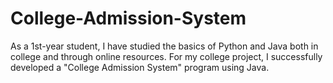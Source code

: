 # College-Admission-System
As a 1st-year student, I have studied the basics of Python and Java both in college and through online resources. For my college project, I successfully developed a "College Admission System" program using Java.
